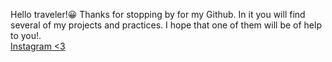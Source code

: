 Hello traveler!😀
Thanks for stopping by for my Github.
In it you will find several of my projects and practices.
I hope that one of them will be of help to you!.<br>
<a href="https://www.instagram.com/nahuel._beeguer/">Instagram <3 </a>
